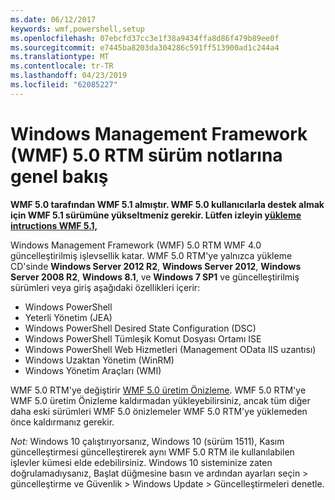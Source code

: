 ```yaml
---
ms.date: 06/12/2017
keywords: wmf,powershell,setup
ms.openlocfilehash: 07ebcfd37cc3e1f38a9434ffa8d86f479b89ee0f
ms.sourcegitcommit: e7445ba8203da304286c591ff513900ad1c244a4
ms.translationtype: MT
ms.contentlocale: tr-TR
ms.lasthandoff: 04/23/2019
ms.locfileid: "62085227"
---
```

# <a name="windows-management-framework-wmf-50-rtm-release-notes-overview"></a>Windows Management Framework (WMF) 5.0 RTM sürüm notlarına genel bakış

**WMF 5.0 tarafından WMF 5.1 almıştır. WMF 5.0 kullanıcılarla destek almak için WMF 5.1 sürümüne yükseltmeniz gerekir. Lütfen izleyin [yükleme intructions WMF 5.1,](../5.1/install-configure.md)**

Windows Management Framework (WMF) 5.0 RTM WMF 4.0 güncelleştirilmiş işlevsellik katar. WMF 5.0 RTM'ye yalnızca yükleme CD'sinde **Windows Server 2012 R2**, **Windows Server 2012**, **Windows Server 2008 R2**, **Windows 8.1**, ve **Windows 7 SP1** ve güncelleştirilmiş sürümleri veya giriş aşağıdaki özellikleri içerir:

- Windows PowerShell
- Yeterli Yönetim (JEA)
- Windows PowerShell Desired State Configuration (DSC)
- Windows PowerShell Tümleşik Komut Dosyası Ortamı ISE
- Windows PowerShell Web Hizmetleri (Management OData IIS uzantısı)
- Windows Uzaktan Yönetim (WinRM)
- Windows Yönetim Araçları (WMI)

WMF 5.0 RTM'ye değiştirir [WMF 5.0 üretim Önizleme](http://blogs.msdn.com/b/powershell/archive/2015/08/31/windows-management-framework-5-0-production-preview-is-now-available.aspx). WMF 5.0 RTM'ye WMF 5.0 üretim Önizleme kaldırmadan yükleyebilirsiniz, ancak tüm diğer daha eski sürümleri WMF 5.0 önizlemeler WMF 5.0 RTM'ye yüklemeden önce kaldırmanız gerekir.

*Not:* Windows 10 çalıştırıyorsanız, Windows 10 (sürüm 1511), Kasım güncelleştirmesi güncelleştirerek aynı WMF 5.0 RTM ile kullanılabilen işlevler kümesi elde edebilirsiniz. Windows 10 sisteminize zaten doğrulamadıysanız, Başlat düğmesine basın ve ardından ayarları seçin > güncelleştirme ve Güvenlik > Windows Update > Güncelleştirmeleri denetle.

